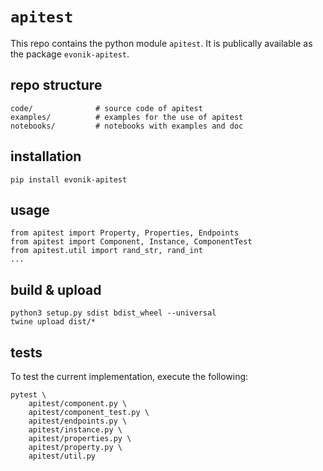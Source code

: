 # `apitest`

This repo contains the python module `apitest`.
It is publically available as the package `evonik-apitest`.

## repo structure

```
code/              # source code of apitest
examples/          # examples for the use of apitest
notebooks/         # notebooks with examples and doc
```

## installation

```
pip install evonik-apitest
```

## usage

```
from apitest import Property, Properties, Endpoints
from apitest import Component, Instance, ComponentTest
from apitest.util import rand_str, rand_int
...
```

## build & upload

```
python3 setup.py sdist bdist_wheel --universal
twine upload dist/*
```

## tests

To test the current implementation, execute the following:

```
pytest \
    apitest/component.py \
    apitest/component_test.py \
    apitest/endpoints.py \
    apitest/instance.py \
    apitest/properties.py \
    apitest/property.py \
    apitest/util.py
```